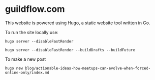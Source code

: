 # guildflow.com

This website is powered using Hugo, a static website tool written in Go.

To run the site locally use:

    hugo server --disableFastRender

    hugo server --disableFastRender --buildDrafts --buildFuture
To make a new post

    hugo new blog/actionable-ideas-how-meetups-can-evolve-when-forced-online-only/index.md
